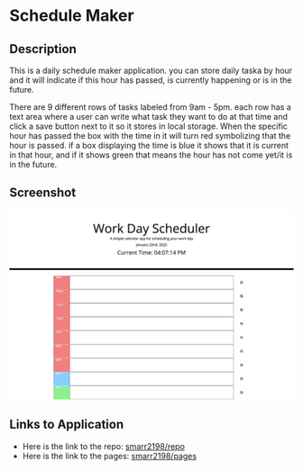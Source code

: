 # Schedule Maker

## Description

This is a daily schedule maker application. you can store daily taska by hour and it will indicate if this hour has passed, is currently happening or is in the future.

There are 9 different rows of tasks labeled from 9am - 5pm. each row has a text area where a user can write what task they want to do at that time and click a save button next to it so it stores in local storage. When the specific hour has passed the box with the time in it will turn red symbolizing that the hour is passed. if a box displaying the time is blue it shows that it is current in that hour, and if it shows green that means the hour has not come yet/it is in the future.

## Screenshot

![Schedule Maker that has 9 rows of hours in it that can save daily tasks to local storage.](./img/DayScheduler.png)

## Links to Application

- Here is the link to the repo: [smarr2198/repo](https://github.com/smarr2198/Schedule.Maker)
- Here is the link to the pages: [smarr2198/pages](https://smarr2198.github.io/Schedule.Maker/)
